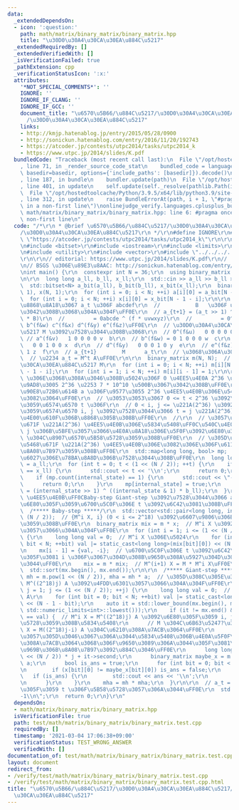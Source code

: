 ```yaml
---
data:
  _extendedDependsOn:
  - icon: ':question:'
    path: math/matrix/binary_matrix/binary_matrix.hpp
    title: "\u30D0\u30A4\u30CA\u30EA\u884C\u5217"
  _extendedRequiredBy: []
  _extendedVerifiedWith: []
  _isVerificationFailed: true
  _pathExtension: cpp
  _verificationStatusIcon: ':x:'
  attributes:
    '*NOT_SPECIAL_COMMENTS*': ''
    IGNORE: ''
    IGNORE_IF_CLANG: ''
    IGNORE_IF_GCC: ''
    document_title: "\u6570\u5B66/\u884C\u5217/\u30D0\u30A4\u30CA\u30EA\u884C\u5217\
      /\u30D0\u30A4\u30CA\u30EA\u884C\u5217"
    links:
    - http://kmjp.hatenablog.jp/entry/2015/05/28/0900
    - http://sonickun.hatenablog.com/entry/2016/11/20/192743
    - https://atcoder.jp/contests/utpc2014/tasks/utpc2014_k
    - https://www.utpc.jp/2014/slides/K.pdf
  bundledCode: "Traceback (most recent call last):\n  File \"/opt/hostedtoolcache/Python/3.9.5/x64/lib/python3.9/site-packages/onlinejudge_verify/documentation/build.py\"\
    , line 71, in _render_source_code_stat\n    bundled_code = language.bundle(stat.path,\
    \ basedir=basedir, options={'include_paths': [basedir]}).decode()\n  File \"/opt/hostedtoolcache/Python/3.9.5/x64/lib/python3.9/site-packages/onlinejudge_verify/languages/cplusplus.py\"\
    , line 187, in bundle\n    bundler.update(path)\n  File \"/opt/hostedtoolcache/Python/3.9.5/x64/lib/python3.9/site-packages/onlinejudge_verify/languages/cplusplus_bundle.py\"\
    , line 401, in update\n    self.update(self._resolve(pathlib.Path(included), included_from=path))\n\
    \  File \"/opt/hostedtoolcache/Python/3.9.5/x64/lib/python3.9/site-packages/onlinejudge_verify/languages/cplusplus_bundle.py\"\
    , line 312, in update\n    raise BundleErrorAt(path, i + 1, \"#pragma once found\
    \ in a non-first line\")\nonlinejudge_verify.languages.cplusplus_bundle.BundleErrorAt:\
    \ math/matrix/binary_matrix/binary_matrix.hpp: line 6: #pragma once found in a\
    \ non-first line\n"
  code: "/*\r\n * @brief \u6570\u5B66/\u884C\u5217/\u30D0\u30A4\u30CA\u30EA\u884C\u5217\
    /\u30D0\u30A4\u30CA\u30EA\u884C\u5217\r\n */\r\n#define IGNORE\r\n#define PROBLEM\
    \ \"https://atcoder.jp/contests/utpc2014/tasks/utpc2014_k\"\r\n\r\n#include <algorithm>\r\
    \n#include <bitset>\r\n#include <iostream>\r\n#include <limits>\r\n#include <map>\r\
    \n#include <utility>\r\n#include <vector>\r\n#include \"../../../../math/matrix/binary_matrix/binary_matrix.hpp\"\
    \r\n\r\n// editorial: https://www.utpc.jp/2014/slides/K.pdf\r\n//            http://kmjp.hatenablog.jp/entry/2015/05/28/0900\r\
    \n// BSGS \u306E\u89E3\u8AAC: http://sonickun.hatenablog.com/entry/2016/11/20/192743\r\
    \nint main() {\r\n  constexpr int N = 36;\r\n  using binary_matrix = BinaryMatrix<N>;\r\
    \n\r\n  long long a_ll, b_ll, x_ll;\r\n  std::cin >> a_ll >> b_ll >> x_ll;\r\n\
    \  std::bitset<N> a_bit(a_ll), b_bit(b_ll), x_bit(x_ll);\r\n  binary_matrix a(N,\
    \ 1), x(N, 1);\r\n  for (int i = 0; i < N; ++i) a[i][0] = a_bit[N - 1 - i];\r\n\
    \  for (int i = 0; i < N; ++i) x[i][0] = x_bit[N - 1 - i];\r\n\r\n  // 2\u9032\
    \u8868\u8A18\u3067 a_t \u306F abcdef\r\n  //           B   \u306F uvwxyz \u3067\
    \u3042\u308B\u3068\u304A\u304F\uFF0E\r\n  // a_{t+1} = (a_t >> 1) ^ ((a_t & 1)\
    \ * B)\r\n  //         = 0abcde ^ (f * uvwxyz)\r\n  //         = 0^(f&u) a^(f&v)\
    \ b^(f&w) c^(f&x) d^(f&y) e^(f&z)\uFF0E\r\n  // \u30D0\u30A4\u30CA\u30EA\u884C\
    \u5217 M \u3092\u7528\u3044\u308B\u3068\r\n  // 0^(f&u)   0 0 0 0 0 u  a\r\n \
    \ // a^(f&v)   1 0 0 0 0 v  b\r\n  // b^(f&w) = 0 1 0 0 0 w  c\r\n  // c^(f&x)\
    \   0 0 1 0 0 x  d\r\n  // d^(f&y)   0 0 0 1 0 y  e\r\n  // e^(f&z)   0 0 0 0\
    \ 1 z  f\r\n  // a_{t+1}        M      a_t\r\n  // \u3068\u306A\u308B\uFF0E\r\n\
    \  // \u2234 a_t = M^t A\uFF0E\r\n\r\n  binary_matrix m(N, N);  // \u30D0\u30A4\
    \u30CA\u30EA\u884C\u5217 M\r\n  for (int i = 0; i < N; ++i) m[i][N - 1] = b_bit[N\
    \ - 1 - i];\r\n  for (int i = 1; i < N; ++i) m[i][i - 1] = 1;\r\n\r\n  // a_t\
    \ \u306E\u3068\u308A\u3046\u308B\u5024\u306F 0 \u4EE5\u4E0A 2^36 \u672A\u6E80\u306E\
    \u9AD8\u3005 2^36 \u2253 7 * 10^10 \u500B\u3067\u3042\u308B\uFF0E\r\n  // \u5185\
    \u90E8\u72B6\u614B a \u306F\u9577\u3055 2^36 \u4EE5\u4E0B\u306E\u5468\u671F\u3092\
    \u3082\u3064\uFF0E\r\n  // \u3053\u3053\u3067 0 <= t < 2^36 \u3092\u6E80\u305F\
    \u3059\u6574\u6570 t \u306F\r\n  // 0 < i, j <= \u221A(2^36) \u3092\u6E80\u305F\
    \u3059\u6574\u6570 i, j \u3092\u7528\u3044\u3066 t = j \u221A(2^36) - i \u3068\
    \u4E00\u610F\u306B\u8868\u305B\u308B\uFF0E\r\n  //\r\n  // \u3057\u304B\u3057\u5468\
    \u671F \u221A(2^36) \u4EE5\u4E0B\u306E\u5834\u5408\uFF0C\u540C\u4E00\u306E t,\
    \ j \u306B\u5BFE\u3057\u3066\u4E0A\u8A18\u306E\u5F0F\u3092\u6E80\u305F\u3059 i\
    \ \u304C\u8907\u6570\u5B58\u5728\u3059\u308B\uFF0E\r\n  // \u305D\u306E\u305F\u3081\
    \u5468\u671F \u221A(2^36) \u4EE5\u4E0B\u306E\u3082\u306E\u306F\u611A\u76F4\u306B\
    \u8A08\u7B97\u3059\u308B\uFF0E\r\n  std::map<long long, bool> mp;  // \u5468\u671F\
    \u6027\u306E\u78BA\u8A8D\u306B\u7528\u3044\u308B\uFF0E\r\n  long long internal_state\
    \ = a_ll;\r\n  for (int t = 0; t < (1 << (N / 2)); ++t) {\r\n    if (internal_state\
    \ == x_ll) {\r\n      std::cout << t << '\\n';\r\n      return 0;\r\n    }\r\n\
    \    if (mp.count(internal_state) == 1) {\r\n      std::cout << \"-1\\n\";\r\n\
    \      return 0;\r\n    }\r\n    mp[internal_state] = true;\r\n    internal_state\
    \ = (internal_state >> 1) ^ ((internal_state & 1) * b_ll);\r\n  }\r\n\r\n  //\
    \ \u4EE5\u4E0B\uFF0CBaby-step Giant-step \u3092\u7528\u3044\u3066 a_t = X \u3092\
    \u6E80\u305F\u3059\u6700\u5C0F\u306E t \u3092\u6C42\u3081\u308B\uFF0E\r\n\r\n\
    \  /***** Baby-step *****/\r\n  std::vector<std::pair<long long, int>> mx(1 <<\
    \ (N / 2));  // {M^i X, i} (0 < i <= 2^18) \u3092\u6607\u9806\u306B\u683C\u7D0D\
    \u3059\u308B\uFF0E\r\n  binary_matrix mix = m * x;  // M^i X \u3092\u4FDD\u6301\
    \u3057\u3066\u304A\u304F\uFF0E\r\n  for (int i = 1; i <= (1 << (N / 2)); ++i)\
    \ {\r\n    long long val = 0;  // M^i X \u306E\u5024\r\n    for (int bit = 0;\
    \ bit < N; ++bit) val |= static_cast<long long>(mix[bit][0]) << (N - 1 - bit);\r\
    \n    mx[i - 1] = {val, -i};  // \u6700\u5C0F\u306E t \u3092\u6C42\u3081\u308B\
    \u305F\u3081 i \u306F\u3067\u304D\u308B\u9650\u308A\u5927\u304D\u304F\u3057\u305F\
    \u3044\uFF0E\r\n    mix = m * mix;  // M^(i+1) X = M * M^i X\uFF0E\r\n  }\r\n\
    \  std::sort(mx.begin(), mx.end());\r\n\r\n  /***** Giant-step *****/\r\n  binary_matrix\
    \ mh = m.pow(1 << (N / 2)), mha = mh * a;  // \u305D\u308C\u305E\u308C M^(2^18),\
    \ M^((2^18)j) A \u3092\u4FDD\u6301\u3057\u3066\u304A\u304F\uFF0E\r\n  for (int\
    \ j = 1; j <= (1 << (N / 2)); ++j) {\r\n    long long val = 0;  // M^((2^18)j)\
    \ A\r\n    for (int bit = 0; bit < N; ++bit) val |= static_cast<long long>(mha[bit][0])\
    \ << (N - 1 - bit);\r\n    auto it = std::lower_bound(mx.begin(), mx.end(), std::make_pair(val,\
    \ std::numeric_limits<int>::lowest()));\r\n    if (it != mx.end() && it->first\
    \ == val) {  // M^i X = M^((2^18)j) A \u3092\u6E80\u305F\u3059 i, j \u304C\u5B58\
    \u5728\u3059\u308B\u5834\u5408\r\n      // M \u304C\u6B63\u5247?\u306A\u3089\u3070\
    \ X = M((2^18)j-i) A \u304C\u6210\u308A\u7ACB\u3064\uFF0E\r\n      // \u3057\u304B\
    \u3057\u305D\u3046\u3067\u306A\u3044\u5834\u5408\u306B\u4E0A\u5F0F\u304C\u6210\
    \u308A\u7ACB\u3064\u3068\u306F\u9650\u3089\u306A\u3044\u305F\u3081\uFF0C\u5B9F\
    \u969B\u306B\u8A08\u7B97\u3092\u884C\u3046\uFF0E\r\n      long long ans = (1LL\
    \ << (N / 2)) * j + it->second;\r\n      binary_matrix maybe_x = m.pow(ans) *\
    \ a;\r\n      bool is_ans = true;\r\n      for (int bit = 0; bit < N; ++bit) {\r\
    \n        if (x[bit][0] != maybe_x[bit][0]) is_ans = false;\r\n      }\r\n   \
    \   if (is_ans) {\r\n        std::cout << ans << '\\n';\r\n        return 0;\r\
    \n      }\r\n    }\r\n    mha = mh * mha;\r\n  }\r\n\r\n  // a_t = x \u3092\u6E80\
    \u305F\u3059 t \u306F\u5B58\u5728\u3057\u306A\u3044\uFF0E\r\n  std::cout << \"\
    -1\\n\";\r\n  return 0;\r\n}\r\n"
  dependsOn:
  - math/matrix/binary_matrix/binary_matrix.hpp
  isVerificationFile: true
  path: test/math/matrix/binary_matrix/binary_matrix.test.cpp
  requiredBy: []
  timestamp: '2021-03-04 17:06:38+09:00'
  verificationStatus: TEST_WRONG_ANSWER
  verifiedWith: []
documentation_of: test/math/matrix/binary_matrix/binary_matrix.test.cpp
layout: document
redirect_from:
- /verify/test/math/matrix/binary_matrix/binary_matrix.test.cpp
- /verify/test/math/matrix/binary_matrix/binary_matrix.test.cpp.html
title: "\u6570\u5B66/\u884C\u5217/\u30D0\u30A4\u30CA\u30EA\u884C\u5217/\u30D0\u30A4\
  \u30CA\u30EA\u884C\u5217"
---
```

